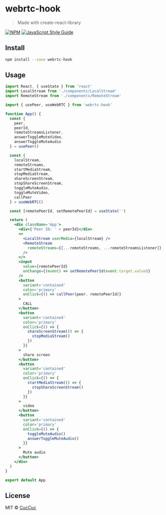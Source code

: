 # webrtc-hook

> Made with create-react-library

[![NPM](https://img.shields.io/npm/v/webrtc-hook.svg)](https://www.npmjs.com/package/webrtc-hook) [![JavaScript Style Guide](https://img.shields.io/badge/code_style-standard-brightgreen.svg)](https://standardjs.com)

## Install

```bash
npm install --save webrtc-hook
```

## Usage

```jsx
import React, { useState } from 'react'
import LocalStream from './components/LocalStream'
import RemoteStream from './components/RemoteStream'

import { usePeer, useWebRTC } from 'webrtc-hook'

function App() {
  const {
    peer,
    peerId,
    remoteStreamsListener,
    answerToggleMuteVideo,
    answerToggleMuteAudio
  } = usePeer()

  const {
    localStream,
    remoteStreams,
    startMediaStream,
    stopMediaStream,
    shareScreenStream,
    stopShareScreenStream,
    toggleMuteAudio,
    toggleMuteVideo,
    callPeer
  } = useWebRTC()

  const [remotePeerId, setRemotePeerId] = useState('')

  return (
    <div className='App'>
      <div>{'Peer ID: ' + peerId}</div>
      <>
        <LocalStream userMedia={localStream} />
        <RemoteStream
          remoteStreams={[...remoteStreams, ...remoteStreamsListener]}
        />
      </>
      <input
        value={remotePeerId}
        onChange={(event) => setRemotePeerId(event.target.value)}
      />
      <button
        variant='contained'
        color='primary'
        onClick={() => callPeer(peer, remotePeerId)}
      >
        CALL
      </button>
      <button
        variant='contained'
        color='primary'
        onClick={() => {
          shareScreenStream(() => {
            stopMediaStream()
          })
        }}
      >
        share screen
      </button>
      <button
        variant='contained'
        color='primary'
        onClick={() => {
          startMediaStream(() => {
            stopShareScreenStream()
          })
        }}
      >
        video
      </button>
      <button
        variant='contained'
        color='primary'
        onClick={() => {
          toggleMuteAudio()
          answerToggleMuteAudio()
        }}
      >
        Mute audio
      </button>
    </div>
  )
}

export default App
```

## License

MIT © [CucCuc](https://github.com/CucCuc)
